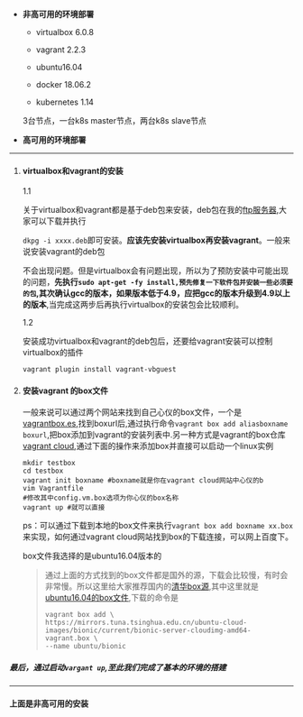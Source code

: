 - **非高可用的环境部署**

  - virtualbox 6.0.8
  - vagrant 2.2.3

  - ubuntu16.04
  - docker 18.06.2
  - kubernetes 1.14

  3台节点，一台k8s master节点，两台k8s slave节点

- **高可用的环境部署**

---

1. #### virtualbox和vagrant的安装

   1.1 

   关于virtualbox和vagrant都是基于deb包来安装，deb包在我的[ftp服务器](ftp://39.106.163.125/pub/),大家可以下载并执行

   `dkpg -i xxxx.deb`即可安装。**应该先安装virtualbox再安装vagrant**。一般来说安装vagrant的deb包

   不会出现问题。但是virtualbox会有问题出现，所以为了预防安装中可能出现的问题，**先执行`sudo apt-get -fy install,预先修复一下软件包并安装一些必须要的包`,其次确认gcc的版本，如果版本低于4.9，应把gcc的版本升级到4.9以上的版本**,当完成这两步后再执行virtualbox的安装包会比较顺利。

   1.2

   安装成功virtualbox和vagrant的deb包后，还要给vagrant安装可以控制virtualbox的插件

   `vagrant plugin install vagrant-vbguest`

2. #### 安装vagrant 的box文件

   一般来说可以通过两个网站来找到自己心仪的box文件，一个是[vagrantbox.es](http://www.vagrantbox.es/),找到boxurl后,通过执行命令`vagrant box add aliasboxname boxurl`,把box添加到vagrant的安装列表中.另一种方式是vagrant的box仓库[vagrant cloud](https://app.vagrantup.com/boxes/search),通过下面的操作来添加box并直接可以启动一个linux实例

   ```shell
   mkdir testbox
   cd testbox
   vagrant init boxname #boxname就是你在vagrant cloud网站中心仪的b
   vim Vagrantfile
   #修改其中config.vm.box选项为你心仪的box名称
   vagrant up #就可以直接
   ```

   ps：可以通过下载到本地的box文件来执行`vagrant box add boxname xx.box`来实现，如何通过vagrant cloud网站找到box的下载连接，可以网上百度下。

   box文件我选择的是ubuntu16.04版本的

   > 通过上面的方式找到的box文件都是国外的源，下载会比较慢，有时会非常慢。所以这里给大家推荐国内的[清华box源](https://mirrors.tuna.tsinghua.edu.cn/ubuntu-cloud-images/),其中这里就是[ubuntu16.04的box文件](https://mirrors.tuna.tsinghua.edu.cn/ubuntu-cloud-images/xenial/),下载的命令是
   >
   > ```shell
   > vagrant box add \
   > https://mirrors.tuna.tsinghua.edu.cn/ubuntu-cloud-images/bionic/current/bionic-server-cloudimg-amd64-vagrant.box \
   > --name ubuntu/bionic
   > ```

   

##### 最后，通过启动`vargant up`,至此我们完成了基本的环境的搭建

---

#### 上面是非高可用的安装